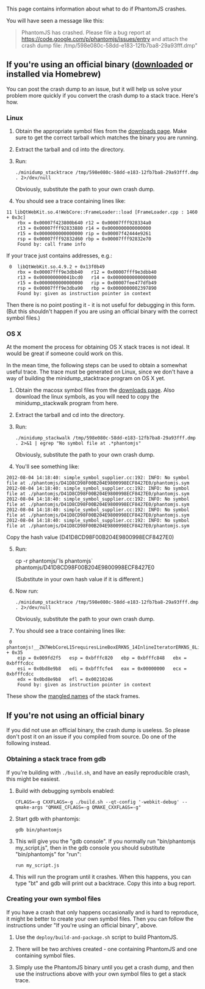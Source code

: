 This page contains information about what to do if PhantomJS crashes.

You will have seen a message like this:

> PhantomJS has crashed. Please file a bug report at https://code.google.com/p/phantomjs/issues/entry
> and attach the crash dump file: /tmp/598e080c-58dd-e183-12fb7ba8-29a93fff.dmp"

## If you're using an official binary ([downloaded](https://code.google.com/p/phantomjs/downloads/list) or installed via Homebrew)

You can post the crash dump to an issue, but it will help us solve your problem more quickly if you convert the crash dump to a stack trace. Here's how.

### Linux

1. Obtain the appropriate symbol files from the [downloads page](https://code.google.com/p/phantomjs/downloads/list). Make sure to get the correct tarball which matches the binary you are running.

2. Extract the tarball and cd into the directory.

3. Run:

    `./minidump_stacktrace /tmp/598e080c-58dd-e183-12fb7ba8-29a93fff.dmp . 2>/dev/null`

   Obviously, substitute the path to your own crash dump.

4. You should see a trace containing lines like:

```
11 libQtWebKit.so.4!WebCore::FrameLoader::load [FrameLoader.cpp : 1460 + 0x3c]
    rbx = 0x00007f423800b640 r12 = 0x00007fff928334a0
    r13 = 0x00007fff92833880 r14 = 0x0000000000000000
    r15 = 0x0000000000000000 rip = 0x00007f42444e9261
    rsp = 0x00007fff92832d60 rbp = 0x00007fff92832e70
    Found by: call frame info
```
If your trace just contains addresses, e.g.:

```
 0  libQtWebKit.so.4.9.2 + 0x13f0b49
    rbx = 0x00007fff9e3dbb40   r12 = 0x00007fff9e3dbb40
    r13 = 0x000000000041bcd0   r14 = 0x0000000000000000
    r15 = 0x0000000000000000   rip = 0x00007fee477dfb49
    rsp = 0x00007fff9e3dba90   rbp = 0x0000000002397890
    Found by: given as instruction pointer in context
```

Then there is no point posting it - it is not useful for debugging in this form. (But this shouldn't happen if you are using an official binary with the correct symbol files.)

### OS X

At the moment the process for obtaining OS X stack traces is not ideal. It would be great if someone could work on this.

In the mean time, the following steps can be used to obtain a somewhat useful trace. The trace must be generated on Linux, since we don't have a way of building the minidump_stacktrace program on OS X yet.

1. Obtain the macosx symbol files from the [downloads page](https://code.google.com/p/phantomjs/downloads/list). Also download the linux symbols, as you will need to copy the minidump_stackwalk program from here.

2. Extract the tarball and cd into the directory.

3. Run:

   ```./minidump_stackwalk /tmp/598e080c-58dd-e183-12fb7ba8-29a93fff.dmp . 2>&1 | egrep "No symbol file at .*phantomjs"```

   Obviously, substitute the path to your own crash dump.

4. You'll see something like:

```
2012-08-04 14:18:40: simple_symbol_supplier.cc:192: INFO: No symbol file at ./phantomjs/D41D8CD98F00B204E9800998ECF8427E0/phantomjs.sym
2012-08-04 14:18:40: simple_symbol_supplier.cc:192: INFO: No symbol file at ./phantomjs/D41D8CD98F00B204E9800998ECF8427E0/phantomjs.sym
2012-08-04 14:18:40: simple_symbol_supplier.cc:192: INFO: No symbol file at ./phantomjs/D41D8CD98F00B204E9800998ECF8427E0/phantomjs.sym
2012-08-04 14:18:40: simple_symbol_supplier.cc:192: INFO: No symbol file at ./phantomjs/D41D8CD98F00B204E9800998ECF8427E0/phantomjs.sym
2012-08-04 14:18:40: simple_symbol_supplier.cc:192: INFO: No symbol file at ./phantomjs/D41D8CD98F00B204E9800998ECF8427E0/phantomjs.sym
```

   Copy the hash value (D41D8CD98F00B204E9800998ECF8427E0)

5. Run:

   cp -r phantomjs/\`ls phantomjs\` phantomjs/D41D8CD98F00B204E9800998ECF8427E0

   (Substitute in your own hash value if it is different.)

6. Now run:

   `./minidump_stacktrace /tmp/598e080c-58dd-e183-12fb7ba8-29a93fff.dmp . 2>/dev/null`

   Obviously, substitute the path to your own crash dump.

7. You should see a trace containing lines like:

```
 0  phantomjs!__ZN7WebCoreL15requiresLineBoxERKNS_14InlineIteratorERKNS_8LineInfoE + 0x35
    eip = 0x009fd2f5   esp = 0xbfffc820   ebp = 0xbfffc848   ebx = 0xbfffcdcc
    esi = 0x0bd8e9b8   edi = 0xbfffcfe4   eax = 0x00000000   ecx = 0xbfffcdcc
    edx = 0x0bd8e9b8   efl = 0x00210246
    Found by: given as instruction pointer in context
```

These show the [mangled names](https://en.wikipedia.org/wiki/Name_mangling) of the stack frames.

## If you're not using an official binary

If you did not use an official binary, the crash dump is useless. So please don't post it on an issue if you compiled from source. Do one of the following instead.

### Obtaining a stack trace from gdb

If you're building with `./build.sh`, and have an easily reproducible crash, this might be easiest.

1. Build with debugging symbols enabled:

   `CFLAGS=-g CXXFLAGS=-g ./build.sh --qt-config '-webkit-debug' --qmake-args "QMAKE_CFLAGS=-g QMAKE_CXXFLAGS=-g"`

2. Start gdb with phantomjs:

   `gdb bin/phantomjs`

3. This will give you the "gdb console". If you normally run "bin/phantomjs my_script.js", then in the gdb console you should substitute "bin/phantomjs" for "run":

   `run my_script.js`

4. This will run the program until it crashes. When this happens, you can type "bt" and gdb will print out a backtrace. Copy this into a bug report.

### Creating your own symbol files

If you have a crash that only happens occasionally and is hard to reproduce, it might be better to create your own symbol files. Then you can follow the instructions under "If you're using an official binary", above.

1. Use the `deploy/build-and-package.sh` script to build PhantomJS.

2. There will be two archives created - one containing PhantomJS and one containing symbol files.

3. Simply use the PhantomJS binary until you get a crash dump, and then use the instructions above with your own symbol files to get a stack trace.